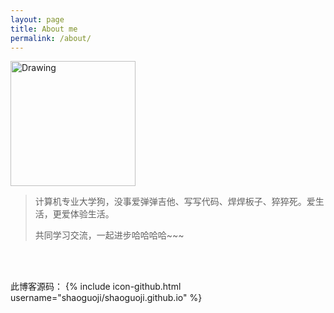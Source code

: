 ```yaml
---
layout: page
title: About me
permalink: /about/
---
```


<img src="http://img1.buy.ijinshan.com/weibo_img/2016/1/22/11/37/r1453433860323951545944.png" alt="Drawing" width="200px" />

<br/>

>计算机专业大学狗，没事爱弹弹吉他、写写代码、焊焊板子、猝猝死。爱生活，更爱体验生活。
> 
>共同学习交流，一起进步哈哈哈哈~~~

<br/>
<br/>

此博客源码： 
{% include icon-github.html username="shaoguoji/shaoguoji.github.io" %} 
